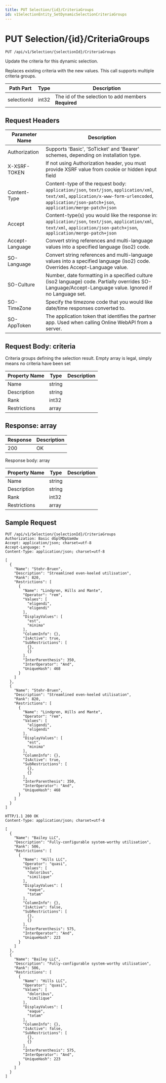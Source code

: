 ```yaml
---
title: PUT Selection/{id}/CriteriaGroups
id: v1SelectionEntity_SetDynamicSelectionCriteriaGroups
---
```


# PUT Selection/{id}/CriteriaGroups

```http
PUT /api/v1/Selection/{selectionId}/CriteriaGroups
```

Update the criteria for this dynamic selection.

Replaces existing criteria with the new values. This call supports multiple criteria groups.




| Path Part | Type | Description |
|-----------|------|-------------|
| selectionId | int32 | The id of the selection to add members **Required** |



## Request Headers

| Parameter Name | Description |
|----------------|-------------|
| Authorization  | Supports 'Basic', 'SoTicket' and 'Bearer' schemes, depending on installation type. |
| X-XSRF-TOKEN   | If not using Authorization header, you must provide XSRF value from cookie or hidden input field |
| Content-Type | Content-type of the request body: `application/json`, `text/json`, `application/xml`, `text/xml`, `application/x-www-form-urlencoded`, `application/json-patch+json`, `application/merge-patch+json` |
| Accept         | Content-type(s) you would like the response in: `application/json`, `text/json`, `application/xml`, `text/xml`, `application/json-patch+json`, `application/merge-patch+json` |
| Accept-Language | Convert string references and multi-language values into a specified language (iso2) code. |
| SO-Language | Convert string references and multi-language values into a specified language (iso2) code. Overrides Accept-Language value. |
| SO-Culture | Number, date formatting in a specified culture (iso2 language) code. Partially overrides SO-Language/Accept-Language value. Ignored if no Language set. |
| SO-TimeZone | Specify the timezone code that you would like date/time responses converted to. |
| SO-AppToken | The application token that identifies the partner app. Used when calling Online WebAPI from a server. |

## Request Body: criteria  

Criteria groups defining the selection result. Empty array is legal, simply means no criteria have been set 

| Property Name | Type |  Description |
|----------------|------|--------------|
| Name | string |  |
| Description | string |  |
| Rank | int32 |  |
| Restrictions | array |  |


## Response: array



| Response | Description |
|----------------|-------------|
| 200 | OK |

Response body: array

| Property Name | Type |  Description |
|----------------|------|--------------|
| Name | string |  |
| Description | string |  |
| Rank | int32 |  |
| Restrictions | array |  |

## Sample Request

```http!
PUT /api/v1/Selection/{selectionId}/CriteriaGroups
Authorization: Basic dGplMDpUamUw
Accept: application/json; charset=utf-8
Accept-Language: *
Content-Type: application/json; charset=utf-8

[
  {
    "Name": "Stehr-Bruen",
    "Description": "Streamlined even-keeled utilisation",
    "Rank": 820,
    "Restrictions": [
      {
        "Name": "Lindgren, Hills and Mante",
        "Operator": "rem",
        "Values": [
          "eligendi",
          "eligendi"
        ],
        "DisplayValues": [
          "est",
          "minima"
        ],
        "ColumnInfo": {},
        "IsActive": true,
        "SubRestrictions": [
          {},
          {}
        ],
        "InterParenthesis": 350,
        "InterOperator": "And",
        "UniqueHash": 468
      }
    ]
  },
  {
    "Name": "Stehr-Bruen",
    "Description": "Streamlined even-keeled utilisation",
    "Rank": 820,
    "Restrictions": [
      {
        "Name": "Lindgren, Hills and Mante",
        "Operator": "rem",
        "Values": [
          "eligendi",
          "eligendi"
        ],
        "DisplayValues": [
          "est",
          "minima"
        ],
        "ColumnInfo": {},
        "IsActive": true,
        "SubRestrictions": [
          {},
          {}
        ],
        "InterParenthesis": 350,
        "InterOperator": "And",
        "UniqueHash": 468
      }
    ]
  }
]
```

```http_
HTTP/1.1 200 OK
Content-Type: application/json; charset=utf-8

[
  {
    "Name": "Bailey LLC",
    "Description": "Fully-configurable system-worthy utilisation",
    "Rank": 506,
    "Restrictions": [
      {
        "Name": "Hills LLC",
        "Operator": "quasi",
        "Values": [
          "doloribus",
          "similique"
        ],
        "DisplayValues": [
          "eaque",
          "totam"
        ],
        "ColumnInfo": {},
        "IsActive": false,
        "SubRestrictions": [
          {},
          {}
        ],
        "InterParenthesis": 575,
        "InterOperator": "And",
        "UniqueHash": 223
      }
    ]
  },
  {
    "Name": "Bailey LLC",
    "Description": "Fully-configurable system-worthy utilisation",
    "Rank": 506,
    "Restrictions": [
      {
        "Name": "Hills LLC",
        "Operator": "quasi",
        "Values": [
          "doloribus",
          "similique"
        ],
        "DisplayValues": [
          "eaque",
          "totam"
        ],
        "ColumnInfo": {},
        "IsActive": false,
        "SubRestrictions": [
          {},
          {}
        ],
        "InterParenthesis": 575,
        "InterOperator": "And",
        "UniqueHash": 223
      }
    ]
  }
]
```